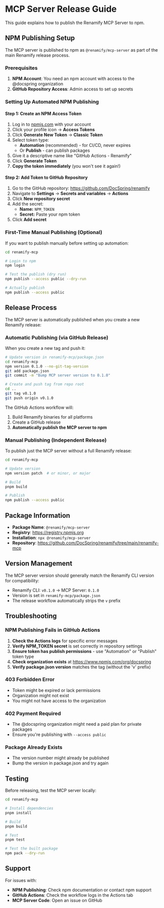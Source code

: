 # MCP Server Release Guide

This guide explains how to publish the Renamify MCP Server to npm.

## NPM Publishing Setup

The MCP server is published to npm as `@renamify/mcp-server` as part of the main Renamify release process.

### Prerequisites

1. **NPM Account**: You need an npm account with access to the @docspring organization
2. **GitHub Repository Access**: Admin access to set up secrets

### Setting Up Automated NPM Publishing

#### Step 1: Create an NPM Access Token

1. Log in to [npmjs.com](https://www.npmjs.com) with your account
2. Click your profile icon → **Access Tokens**
3. Click **Generate New Token** → **Classic Token**
4. Select token type:
   - **Automation** (recommended) - for CI/CD, never expires
   - Or **Publish** - can publish packages
5. Give it a descriptive name like "GitHub Actions - Renamify"
6. Click **Generate Token**
7. **Copy the token immediately** (you won't see it again!)

#### Step 2: Add Token to GitHub Repository

1. Go to the GitHub repository: https://github.com/DocSpring/renamify
2. Navigate to **Settings** → **Secrets and variables** → **Actions**
3. Click **New repository secret**
4. Add the secret:
   - **Name:** `NPM_TOKEN`
   - **Secret:** Paste your npm token
5. Click **Add secret**

### First-Time Manual Publishing (Optional)

If you want to publish manually before setting up automation:

```bash
cd renamify-mcp

# Login to npm
npm login

# Test the publish (dry run)
npm publish --access public --dry-run

# Actually publish
npm publish --access public
```

## Release Process

The MCP server is automatically published when you create a new Renamify release:

### Automatic Publishing (via GitHub Release)

When you create a new tag and push it:

```bash
# Update version in renamify-mcp/package.json
cd renamify-mcp
npm version 0.1.0 --no-git-tag-version
git add package.json
git commit -m "Bump MCP server version to 0.1.0"

# Create and push tag from repo root
cd ..
git tag v0.1.0
git push origin v0.1.0
```

The GitHub Actions workflow will:

1. Build Renamify binaries for all platforms
2. Create a GitHub release
3. **Automatically publish the MCP server to npm**

### Manual Publishing (Independent Release)

To publish just the MCP server without a full Renamify release:

```bash
cd renamify-mcp

# Update version
npm version patch  # or minor, or major

# Build
pnpm build

# Publish
npm publish --access public
```

## Package Information

- **Package Name**: `@renamify/mcp-server`
- **Registry**: https://registry.npmjs.org
- **Installation**: `npx @renamify/mcp-server`
- **Repository**: https://github.com/DocSpring/renamify/tree/main/renamify-mcp

## Version Management

The MCP server version should generally match the Renamify CLI version for compatibility:

- Renamify CLI: `v0.1.0` → MCP Server: `0.1.0`
- Version is set in `renamify-mcp/package.json`
- The release workflow automatically strips the `v` prefix

## Troubleshooting

### NPM Publishing Fails in GitHub Actions

1. **Check the Actions logs** for specific error messages
2. **Verify NPM_TOKEN secret** is set correctly in repository settings
3. **Ensure token has publish permissions** - use "Automation" or "Publish" token type
4. **Check organization exists** at https://www.npmjs.com/org/docspring
5. **Verify package.json version** matches the tag (without the 'v' prefix)

### 403 Forbidden Error

- Token might be expired or lack permissions
- Organization might not exist
- You might not have access to the organization

### 402 Payment Required

- The @docspring organization might need a paid plan for private packages
- Ensure you're publishing with `--access public`

### Package Already Exists

- The version number might already be published
- Bump the version in package.json and try again

## Testing

Before releasing, test the MCP server locally:

```bash
cd renamify-mcp

# Install dependencies
pnpm install

# Build
pnpm build

# Test
pnpm test

# Test the built package
npm pack --dry-run
```

## Support

For issues with:

- **NPM Publishing**: Check npm documentation or contact npm support
- **GitHub Actions**: Check the workflow logs in the Actions tab
- **MCP Server Code**: Open an issue on GitHub
